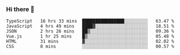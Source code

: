 ### Hi there 👋

<!--
**hjklink/hjklink** is a ✨ _special_ ✨ repository because its `README.md` (this file) appears on your GitHub profile.

Here are some ideas to get you started:

- 🔭 I’m currently working on ...
- 🌱 I’m currently learning ...
- 👯 I’m looking to collaborate on ...
- 🤔 I’m looking for help with ...
- 💬 Ask me about ...
- 📫 How to reach me: ...
- 😄 Pronouns: ...
- ⚡ Fun fact: ...
-->


<!--START_SECTION:waka-->

```text
TypeScript   16 hrs 33 mins  ████████████████░░░░░░░░░   63.47 %
JavaScript   4 hrs 49 mins   ████▓░░░░░░░░░░░░░░░░░░░░   18.51 %
JSON         2 hrs 26 mins   ██▒░░░░░░░░░░░░░░░░░░░░░░   09.36 %
Vue.js       1 hr 25 mins    █▒░░░░░░░░░░░░░░░░░░░░░░░   05.48 %
HTML         31 mins         ▓░░░░░░░░░░░░░░░░░░░░░░░░   02.02 %
CSS          8 mins          ░░░░░░░░░░░░░░░░░░░░░░░░░   00.57 %
```

<!--END_SECTION:waka-->
